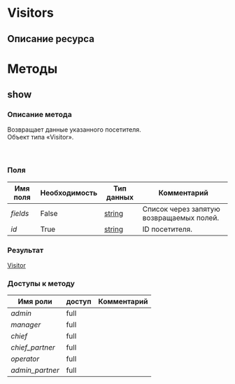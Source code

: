 
# Visitors

## Описание ресурса

# Методы

## show

### Описание метода
Возвращает данные указанного посетителя.<br/>Объект типа «Visitor».<br/><br/><br/>
### Поля

| Имя поля | Необходимость | Тип данных | Комментарий |
|---|---|---|---|
|*fields*|False|[string](/docs/types/string.md)|Список через запятую возвращаемых полей.<br/>|
|*id*|True|[string](/docs/types/string.md)|ID посетителя.<br/>|

### Результат
[Visitor](/docs/types/Visitor.md)
### Доступы к методу

| Имя роли | доступ | Комментарий |
|---|---|---|
|*admin*|full||
|*manager*|full||
|*chief*|full||
|*chief_partner*|full||
|*operator*|full||
|*admin_partner*|full||
